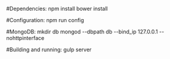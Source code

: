

#Dependencies:
npm install
bower install

#Configuration:
npm run config

#MongoDB:
mkdir db
mongod --dbpath db --bind_ip 127.0.0.1 --nohttpinterface

#Building and running:
gulp server

